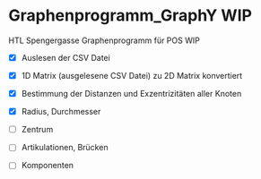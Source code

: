 # Graphenprogramm_GraphY WIP
HTL Spengergasse Graphenprogramm für POS WIP

- [x] Auslesen der CSV Datei
- [x] 1D Matrix (ausgelesene CSV Datei) zu 2D Matrix konvertiert
- [x] Bestimmung der Distanzen und Exzentrizitäten aller Knoten
- [x] Radius, Durchmesser
- [ ] Zentrum
- [ ] Artikulationen, Brücken
- [ ] Komponenten

